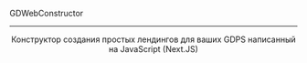 GDWebConstructor<br/>
<hr/>
<center> Конструктор создания простых лендингов для ваших GDPS написанный на JavaScript (Next.JS) </center>
